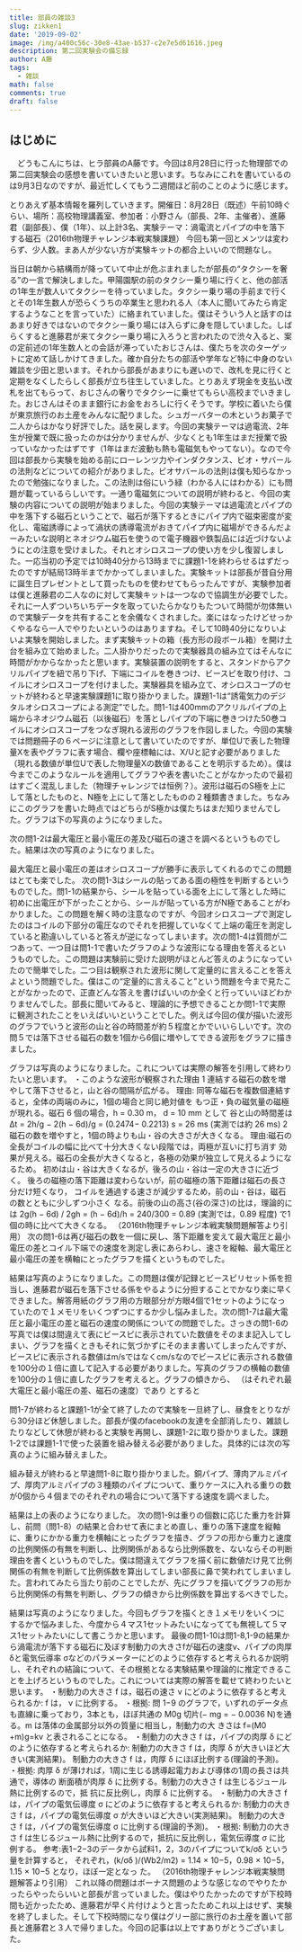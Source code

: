 ```yaml
---
title: 部員の雑談3
slug: zikken1
date: '2019-09-02'
image: /img/a400c56c-30e8-43ae-b537-c2e7e5d61616.jpeg
description: 第二回実験会の備忘録
author: A藤
tags:
  - 雑談
math: false
comments: true
draft: false
---
```


## はじめに
　どうもこんにちは、ヒラ部員のA藤です。今回は8月28日に行った物理部での第二回実験会の感想を書いていきたいと思います。ちなみにこれを書いているのは9月3日なのですが、最近忙しくてもう二週間ほど前のことのように感じます。

とりあえず基本情報を羅列していきます。開催日：8月28日（既述）午前10時ぐらい、場所：高校物理講義室、参加者：小野さん（部長、2年、主催者）、進藤君（副部長）、僕（1年）、以上計3名、実験テーマ：渦電流とパイプの中を落下する磁石（2016th物理チャレンジ本戦実験課題）
今回も第一回とメンツは変わらず、少人数。まあ人が少ない方が実験キットの都合上いいので問題なし。

当日は朝から結構雨が降っていて中止が危ぶまれましたが部長の“タクシーを奢る”の一言で解決しました。甲陽園駅の前のタクシー乗り場に行くと、他の部活の1年生が数人いてタクシーを待っていました。タクシー乗り場の手前まで行くとその1年生数人が恐らくうちの卒業生と思われる人（本人に聞いてみたら肯定するようなことを言っていた）に絡まれていました。僕はそういう人と話すのはあまり好きではないのでタクシー乗り場には入らずに身を隠していました。しばらくすると進藤君が来てタクシー乗り場に入ろうと言われたので渋々入ると、案の定前述の1年生数人との会話が滞っていたおじさんは、僕たちを次のターゲットに定めて話しかけてきました。確か自分たちの部活や学年など特に中身のない雑談を少田と思います。それから部長があまりにも遅いので、改札を見に行くと定期をなくしたらしく部長が立ち往生していました。とりあえず現金を支払い改札を出てもらって、おじさんの奢りでタクシーに乗せてもらい高校までいきました。おじさんはそのまま銀行にお金をおろしに行くそうです。学校に着いたら僕が東京旅行のお土産をみんなに配りました。シュガーバターの木というお菓子で二人からはかなり好評でした。話を戻します。今回の実験テーマは過電流、2年生が授業で既に扱ったのかは分かりませんが、少なくとも1年生はまだ授業で扱っていなかったはずです（1年はまだ波動も熱も電磁気もやってない）。なので今回は部長から実験を始める前にローレンツ力やインダクタンス、ビオ・サバールの法則などについての紹介がありました。ビオサバールの法則は僕も知らなかったので勉強になりました。この法則は俗にいう緑（わかる人にはわかる）にも問題が載っているらしいです。一通り電磁気についての説明が終わると、今回の実験の内容についての説明が始まりました。今回の実験テーマは過電流とパイプの中を落下する磁石ということで、磁石が落下するときにパイプ内で磁束密度が変化し、電磁誘導によって渦状の誘導電流がおきてパイプ内に磁場ができるんだよーみたいな説明とネオジウム磁石を使うので電子機器や鉄製品には近づけないようにとの注意を受けました。それとオシロスコープの使い方を少し復習しました。一応当初の予定では10時40分から13時までに課題1-1を終わらせるはずだったのですが結局13時半までかかってしまいました。実験キットは部長が昔自分用に誕生日プレゼントとして買ったものを使わせてもらったんですが、実験参加者は僕と進藤君の二人なのに対して実験キットは一つなので協調生が必要でした。それに一人ずついちいちデータを取っていたらかなりもたついて時間が勿体無いので実験データを共有することを余儀なくされました。楽にはなったけどせっかくやるなら一人でやりたいというのはありますね。そして10時40分になりいよいよ実験を開始しました。まず実験キットの箱（長方形の段ボール箱）を開け土台を組み立て始めました。二人掛かりだったので実験器具の組み立てはそんなに時間がかからなかったと思います。実験装置の説明をすると、スタンドからアクリルパイプを紐で吊り下げ、下端にコイルを巻きつけ、ビースピを取り付け、コイルにオシロスコープを付けました。実験器具を組み立て、オシロスコープのセットが終わると早速実験課題1に取り掛かりました。課題1-1は“誘電気力のデジタルオシロスコープによる測定”でした。問1-1は400mmのアクリルパイプの上端からネオジウム磁石（以後磁石）を落としパイプの下端に巻きつけた50巻コイルにオシロスコープをつなぎ現れる波形のグラフを作図しました。今回の実験では問題冊子の６ページに注意として書いていたのですが、単位Uで表した物理量Xを表やグラフに表す場合、欄や座標軸には、X/Uと記す必要がありました（現れる数値が単位Uで表した物理量Xの数値であることを明示するため）。僕は今までこのようなルールを適用してグラフや表を書いたことがなかったので最初はすごく混乱しました（物理チャレンジでは恒例？）。波形は磁石のS極を上にして落としたものと、N極を上にして落としたものの２種類書きました。ちなみにこのグラフを書いた時点ではどちらがS極かは僕たちはまだ知りませんでした。グラフは下の写真のようになりました。
 
 
 
 
 
 
 
 
 
 
 
 
 
 
 
 
 
 
 
 
 
 
 
 
 
 
 
 
 

次の問1-2は最大電圧と最小電圧の差及び磁石の速さを調べるというものでした。結果は次の写真のようになりました。

最大電圧と最小電圧の差はオシロスコープが勝手に表示してくれるのでこの問題はとても楽でした。
次の問1-3はシールの貼ってある面の極性を判断するというものでした。問1-1の結果から、シールを貼っている面を上にして落とした時に初めに出電圧が下がったことから、シールが貼っている方がN極であることがわかりました。この問題を解く時の注意なのですが、今回オシロスコープで測定したのはコイルの下部分の電圧なのでそれを把握していなくて上端の電圧を測定していると勘違いしていると答えが逆になってしまいます。次の問1-4は質問が二つあって、一つ目は問1-1で書いたグラフのような波形になる理由を答えるというものでした。この問題は実験前に受けた説明がほとんど答えのようになっていたので簡単でした。二つ目は観察された波形に関して定量的に言えることを答えよという問題でした。僕はこの“定量的に言えること”という問題を今まで見たことがなかったので、正直どんな答えを書けばいいのか全くと行っていいほどわかりませんでした。部長に聞いてみると、理論的に予想できることか問1-1で実際に観測されたことをいえばいいということでした。例えば今回の僕が描いた波形のグラフでいうと波形の山と谷の時間差が約５程度とかでいいらしいです。次の問５では落下させる磁石の数を1個から6個に増やしてできる波形をグラフに描きました。

グラフは写真のようになりました。これについては実際の解答を引用して終わりたいと思います。
・このような波形が観察された理由
1 連結する磁石の数を増やして落下させると，山と谷の間隔が広がる。
理由: 同等な磁石を複数個連結すると，全体の両端のみに，1個の場合と同じ絶対値を もつ正・負の磁気量の磁極が現れる。磁石 6 個の場合，h = 0.30 m， d = 10 mm として 谷と山の時間差は ∆t = 2h/g − 2(h − 6d)/g = (0.2474− 0.2213) s = 26 ms (実測では約 26 ms)
2 磁石の数を増やすと，1個の時よりも山・谷の大きさが大きくなる。 理由:磁石の全長がコイルの幅に比べて十分大きくない段階では，両極が互いに打ち消す 効果が見える。磁石の全長が大きくなると，各極の効果が独立して見えるようになるため。 初めは山・谷は大きくなるが，後ろの山・谷は一定の大きさに近づく。 後ろの磁極の落下距離は変わらないが，前の磁極の落下距離は磁石の長さ分だけ短くなり， コイルを通過する速さが減少するため，前の山・谷は，磁石の数とともに少しずつ小さく なる。前後の山の高さ(谷の深さ)の比は，理論的には
2g(h − 6d) / 2gh = (h − 6d)/h = 240/300 = 0.89 (実測では，0.89 程度) で1個の時に比べて大きくなる。
（2016th物理チャレンジ本戦実験問題解答より引用）
次の問1-6は再び磁石の数を一個に戻し、落下距離を変えて最大電圧と最小電圧の差とコイル下端での速度を測定し表にあらわし、速さを縦軸、最大電圧と最小電圧の差を横軸にとったグラフを描くというものでした。

結果は写真のようになりました。この問題は僕が記録とビースピリセット係を担当し、進藤君が磁石を落下させる係をやるように分担することでかなり楽に早くできました。解答用紙のグラフ用の方眼部分が方眼4個で1セットのようになっていたので１メモリをいくつずつにするか少し悩みました。次の問1-7は最大電圧と最小電圧の差と磁石の速度の関係についての問題でした。さっきの問1-6の写真では僕は間違えて表にビースピに表示されていた数値をそのまま記入してしまい、グラフを描くときもそれに気づかずにそのまま書いてしまったんですが、ビースピに表示される数値はm/sではなくcm/sなのでビースピに表示される数値を100分の１倍に直して記入する必要がありました。写真のグラフの横軸の数値を100分の１倍に直したグラフを考えると。グラフの傾きから、
（はそれぞれ最大電圧と最小電圧の差、磁石の速度）であり
とすると
 
問1-7が終わると課題1-1が全て終了したので実験を一旦終了し、昼食をとりながら30分ほど休憩しました。部長が僕のfacebookの友達を全部消したり、雑談したりなどして休憩が終わると実験を再開し、課題1-2に取り掛かりました。課題1-2では課題1-1で使った装置を組み替える必要がありました。具体的には次の写真のように組み替えました。

 
組み替えが終わると早速問1-8に取り掛かりました。銅パイプ、薄肉アルミパイプ、厚肉アルミパイプの３種類のパイプについて、重りケースに入れる重りの数が0個から４個までのそれぞれの場合について落下する速度を調べました。

結果は上の表のようになりました。
次の問1-9は重りの個数に応じた重力を計算し、前問（問1-8）の結果と合わせて表にまとめ直し、重りの落下速度を縦軸に、重りにかかる重力を横軸にとったグラフを描き、グラフの形から重力と速度の比例関係の有無を判断し、比例関係があるなら比例係数を、ないならその判断理由を書くというものでした。僕は間違えてグラフを描く前に数値だけ見て比例関係の有無を判断して比例係数を算出してしまい部長に鼻で笑われてしまいました。言われてみたら当たり前のことでしたが、先にグラフを描いてグラフの形から比例関係の有無を判断し、グラフの傾きから比例係数を算出するべきでした。

結果は写真のようになりました。今回もグラフを描くとき１メモリをいくつにするかで悩みました、今度から４マス1セットみたいになってても無視して５マス1セットみたいにして書こうかと思います。
最後の問1-10は問1-8,1-9の結果から渦電流が落下する磁石に及ぼす制動力の大きさfが磁石の速度v、パイプの肉厚δと電気伝導率 σなどのパラメーターにどのように依存すると考えられるか説明し、それぞれの結論について、その根拠となる実験結果や理論的に推定できることを上げろというものでした。これについては実際の解答を載せて終わりたいと思います。
・制動力の大きさ f は，磁石の速さ v にどのように依存すると考えられるか:
f は， v に比例する。 ・根拠: 問 1−9 のグラフで，いずれのデータ点も直線に乗っており，3本とも，ほぼ共通の M0g 切片(− mg = − 0.0036 N)を通る。m は落体の金属部分以外の質量に相当し，制動力の大 きさは f=(M0 +m)g=kv と表されることになる。
・制動力の大きさ f は，パイプの肉厚 δ にどのように依存すると考えられるか: 制動力の大きさ f は，肉厚 δ が大きいほど大きい(実測結果)。 制動力の大きさ f は，肉厚 δ にほぼ比例する(理論的予測)。
・根拠:
肉厚 δ が薄ければ，1周に生じる誘導起電力および導体の1周の長さは共通で，導体の
断面積が肉厚 δ に比例する。制動力の大きさ f は生じるジュール熱に比例するので，抵 抗に反比例し，肉厚 δ に比例する。
・制動力の大きさ f は，パイプの電気伝導度 σ にどのように依存すると考えられるか: 制動力の大きさ f は，パイプの電気伝導度 σ が大きいほど大きい(実測結果)。 制動力の大きさ f は，パイプの電気伝導度 σ に比例する(理論的予測)。
・根拠:
制動力の大きさ f は生じるジュール熱に比例するので，抵抗に反比例し，電気伝導度 σ
に比例する。
参考:表1−2−3のデータから試料1，2，3のパイプについてk/σδ という量を計算すると， それぞれ，(k/σδ )/(Wb2/m2) = 1.14 × 10−5，0.98 × 10−5，1.15 × 10−5 となり，ほぼ一定となっ た。
（2016th物理チャレンジ本戦実験問題解答より引用）
これ以降の問題はボーナス問題のような感じなのでやりたかったらやったらいいと部長が言っていました。僕はやりたかったのですが下校時間も近かったため、進藤君が早く片付けようと言ったためこれ以上はせず、実験を終了しました。そして下校時間になり僕はグリー部に旅行のお土産を置いて部長と進藤君と３人で帰りました。今回の記事は以上ですありがとうございました。